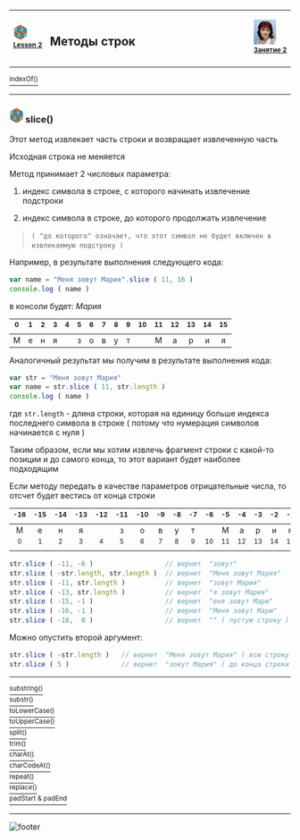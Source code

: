 [footer]: https://github.com/garevna/js-course/raw/master/images/a-level-ico.png?raw=true
[me]: https://raw.githubusercontent.com/garevna/a-level-js-lessons/master/ico/myPhoto-40.png "Ⓒ Irina Fylyppova ( garevna ) 2019"

[ico20]: https://raw.githubusercontent.com/garevna/a-level-js-lessons/master/ico/a-level-20.png
[ico25]: https://raw.githubusercontent.com/garevna/a-level-js-lessons/master/ico/a-level-25.png

[cap-20]: https://raw.githubusercontent.com/garevna/a-level-js-lessons/master/ico/coffee-20.png
[cap-25]: https://raw.githubusercontent.com/garevna/a-level-js-lessons/master/ico/coffee-25.png

[warn-25]: https://raw.githubusercontent.com/garevna/a-level-js-lessons/master/ico/warning-25.png

[link-20]: https://raw.githubusercontent.com/garevna/a-level-js-lessons/master/ico/link-20.png



<table><tr><td width="50">

![ico25] <br/><sup>[**Lesson&nbsp;2**](../lessons/lesson-02.md)</sup>
  </td>
  <td width="800"><h2>Методы строк</h2></td>
  <td>

  ![me] <br/><sup>[**Занятие&nbsp;2**](../lessons/lesson-02.md)</sup></td>
</tr></table>

[<sup>indexOf()</sup>](Strings-methods-indexOf.md)

___________________________________________________________________

### ![ico25] slice()

Этот метод извлекает часть строки и возвращает извлеченную часть

Исходная строка не меняется

Метод принимает 2 числовых параметра:

1) индекс символа в строке, с которого начинать извлечение подстроки

2) индекс символа в строке, до которого продолжать извлечение

> `( "до которого" означает, что этот символ не будет включен в извлекаемую подстроку )`

Например, в результате выполнения следующего кода:

```javascript
var name = "Меня зовут Мария".slice ( 11, 16 )
console.log ( name )
```

в консоли будет:     *Мария*

|<sup>0</sup>|<sup>1</sup>|<sup>2</sup>|<sup>3</sup>|<sup>4</sup>|<sup>5</sup>|<sup>6</sup>|<sup>7</sup>|<sup>8</sup>|<sup>9</sup>|<sup>10</sup>|<sup>11</sup>|<sup>12</sup>|<sup>13</sup>|<sup>14</sup>|<sup>15</sup>|
|:-:|:-:|:-:|:-:|:-:|:-:|:-:|:-:|:-:|:-:|:-:|:-:|:-:|:-:|:-:|:-:|
| М | е | н | я |   | з | о | в | у | т |   | М | а | р | и | я |

Аналогичный результат мы получим в результате выполнения кода:

```javascript
var str = "Меня зовут Мария"
var name = str.slice ( 11, str.length )
console.log ( name )
```

где `str.length` - длина строки, которая на единицу больше индекса последнего символа в строке ( потому что нумерация символов начинается с нуля )

Таким образом, если мы хотим извлечь фрагмент строки с какой-то позиции и до самого конца, то этот вариант будет наиболее подходящим

Если методу передать в качестве параметров отрицательные числа, то отсчет будет вестись от конца строки

|<sup>-16</sup>|<sup>-15</sup>|<sup>-14</sup>|<sup>-13</sup>|<sup>-12</sup>|<sup>-11</sup>|<sup>-10</sup>|<sup>-9</sup>|<sup>-8</sup>|<sup>-7</sup>|<sup>-6</sup>|<sup>-5</sup>|<sup>-4</sup>|<sup>-3</sup>|<sup>-2</sup>|<sup>-1</sup>|
|:-:|:-:|:-:|:-:|:-:|:-:|:-:|:-:|:-:|:-:|:-:|:-:|:-:|:-:|:-:|:-:|
| М | е | н | я | ` ` | з | о | в | у | т | ` ` | М | а | р | и | я |
|<sup>0</sup>|<sup>1</sup>|<sup>2</sup>|<sup>3</sup>|<sup>4</sup>|<sup>5</sup>|<sup>6</sup>|<sup>7</sup>|<sup>8</sup>|<sup>9</sup>|<sup>10</sup>|<sup>11</sup>|<sup>12</sup>|<sup>13</sup>|<sup>14</sup>|<sup>15</sup>|

```javascript
str.slice ( -11, -6 )                  // вернет  "зовут"
str.slice ( -str.length, str.length )  // вернет  "Меня зовут Мария"
str.slice ( -11, str.length )          // вернет  "зовут Мария"
str.slice ( -13, str.length )          // вернет  "я зовут Мария"
str.slice ( -15, -1 )                  // вернет  "еня зовут Мари"
str.slice ( -16, -1 )                  // вернет  "Меня зовут Мари"
str.slice ( -16,  0 )                  // вернет  "" ( пустую строку )
```

Можно опустить второй аргумент:

```javascript
str.slice ( -str.length )   // вернет  "Меня зовут Мария" ( всю строку )
str.slice ( 5 )             // вернет  "зовут Мария" ( до конца строки )
```

___________________________________________________________________

[<sup>substring()</sup>](Strings-methods-substring.md)<br/>
[<sup>substr()</sup>](Strings-methods-substr.md)<br/>
[<sup>toLowerCase()</sup>](Strings-methods-toLowerCase.md)<br/>
[<sup>toUpperCase()</sup>](Strings-methods-toUpperCase.md)<br/>
[<sup>split()</sup>](Strings-methods-split.md)<br/>
[<sup>trim()</sup>](Strings-methods-trim.md)<br/>
[<sup>charAt()</sup>](Strings-methods-charAt.md)<br/>
[<sup>charCodeAt()</sup>](Strings-methods-charCodeAt.md)<br/>
[<sup>repeat()</sup>](Strings-methods-repeat.md)<br/>
[<sup>replace()</sup>](Strings-methods-replace.md)<br/>
[<sup>padStart & padEnd</sup>](Strings-methods-padStart-padEnd.md)

___________________________________________________________________

![footer]
